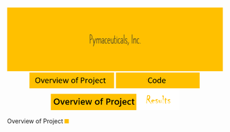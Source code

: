 <p align="center">
<img src="https://github.com/theidari/pymaceuticals/blob/main/Madule5-2.png" width="800"></br>
<img src="https://github.com/theidari/pymaceuticals/blob/main/Madule5-6.png" width="200"><img src="https://github.com/theidari/pymaceuticals/blob/main/Madule5-7.png" width="200"><img src="https://github.com/theidari/pymaceuticals/blob/main/Madule5-4.png" width="200"><img src="https://github.com/theidari/pymaceuticals/blob/main/Madule5-9.png" width="100">

</p>

Overview of Project <img src="https://github.com/theidari/pymaceuticals/blob/main/Madule5-5.png" width="10">
